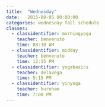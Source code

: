 ```yaml
---
title:  "Wednesday"
date:   2015-08-05 00:00:00
categories: wednesday fall schedule
classes:
  - classidentifier: morningyoga
    teacher: benvenuto
    time: 08:30 AM
  - classidentifier: midday
    teacher: benvenuto
    time: 12:15 PM
  - classidentifier: yogabasics
    teacher: delavega
    time: 5:15 PM
  - classidentifier: yinyoga
    teacher: burnham
    time: 7:00 PM
---
```

